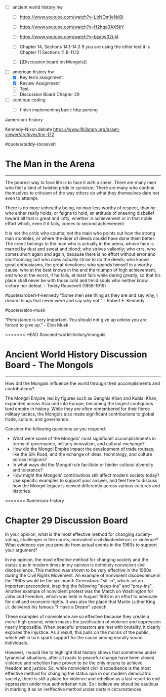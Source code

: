 - [ ] ancient world history hw
	- [ ] https://www.youtube.com/watch?v=LbNOm1eNxBI
	
	- [ ] https://www.youtube.com/watch?v=H2hqa3AX5kY
	- [ ] https://www.youtube.com/watch?v=bzatw32j-i4
	- [ ] Chapter 14, Sections 14.1-14.3 If you are using the other text it is Chapter 11 Sections 11.8-11.12
	- [ ] [[Discussion board on Mongols]]
- [ ] american history hw
	- [x] Key term assignment
	- [x] Review Assignment
	- [ ] Test
	- [ ] Discussion Board Chapter 29
- [ ] continue coding
	- [ ] finish implementing basic http parsing


#american-history 

Kennedy-Nixon debate
https://www.jfklibrary.org/asset-viewer/archives/tnc-172


#quotes/teddy-roosevelt

# The Man in the Arena
---

The poorest way to face life is to face it with a sneer. There are many men who feel a kind of twisted pride in cynicism; There are many who confine themselves to critisism of the way others do what they themselves dare not even to attempt.

There is no more unhealthy being, no man less worthy of respect, than he who either really holds, or feigns to hold, an attitude of sneering disbelief toward all that is great and lofty, whether in achievement or in that noble effort which, even if it fails, comes to second achievement

It is not the critic who counts; not the main who points out how the strong man stumbles, or where the doer of deeds coukld have done them better. The credit belongs to the man who is actually in the arena, whose face is marred by dust and sweat and blood; who strives valiantly; who errs, who comes short again and again, because there is no effort without error and shortcoming; but who does actually strive to do the deeds; who knows great enthusiasms, the great devotions; who spends himself in a worthy cause; who at the best knows in the end the triumph of high achievement, and who at the worst, if he fails, at least fails while daring greatly, so that his place shall never be with those cold and timid souls who neither know victory nor defeat. 
	- Teddy Roosevelt (1858-1919)


#quotes/robert-f-kennedy
"Some men see thing as they are and say why, I dream things that never were and say why not."
	- Robert F. Kennedy


#quotes/elon-musk

"Persistance is very important. You should not give up unless you are forced to give up."
	- Elon Musk


<<<<<<< HEAD
#ancient-world-history/mongols
# Ancient World History Discussion Board - The Mongols
---
How did the Mongols influence the world through their accomplisments and contributions?

The Mongol Empire, led by figures such as Genghis Khan and Kublai Khan, expanded across Asia and into Europe, becoming the largest contiguous land empire in history. While they are often remembered for their fierce military tactics, the Mongols also made significant contributions to global trade, culture, and governance.

Consider the following questions as you respond:
- What were some of the Mongols' most significant accomplishments in terms of governance, military innovation, and cultural exchange?
- How did the Mongol Empire impact the development of trade routses, like the Silk Road, and the echange of ideas, technology, and culture across religions?
- In what ways did the Mongol rule facilitate or hinder cultural diversity and tolerance?
- How might the Mongols' contributions still affect modern society today?
Use specific examples to support your answer, and feel free to discuss how the Mongol legacy is viewed differently across various cultures and histories.

=======
#american-history
# Chapter 29 Discussion Board

In your opinion, what is the most effective method for changing society-voting, challenges in the courts, nonviolent civil disobedience, or violence? What evidence can you provide from actual events in the 1960s to support your argument?

In my opinion, the most effective method for changing society and the status quo in modern times in my opinion is definitely nonviolent civil disobedience. This method was shown to be very effective in the 1960s during the Civil Rights Movement. An example of nonviolent disobedience in the 1960s would be the six-month Greensboro "sit-in", which set an important precendent, inspiring the following "sleep-ins" and "pray-ins". Another example of nonviolent protest was the March on Washington for Jobs and Freedom, which was held in August 1963 in an effort to advocate for civil and economic rights. It was also the place that Martin Luther King Jr. delivered his famous "I Have a Dream" speech. 

These examples of nonviolence are so effective because they create a moral high ground, which makes the justification of violence and oppression nearly impossible. When peaceful protestors are met with brutality, it clearly exposes the injustice. As a result, this pulls on the morals of the public, which will in turn spark support for the cause among morally sound individuals.

However, I would like to highlight that history shows that sometimes under tyrannical situations, after all roads to peaceful change have been closed, violence and rebellion have proven to be the only means to achieve freedom and justice. So, while nonviolent civil disobedience is the most effective method for changing the status quo in our modern democatric society, there is still a place for violence and rebellion as a last resort to end oppression under true authoritarian rule. So i believe we shoud be cautious in marking it as an ineffective method under certain circumstances.

